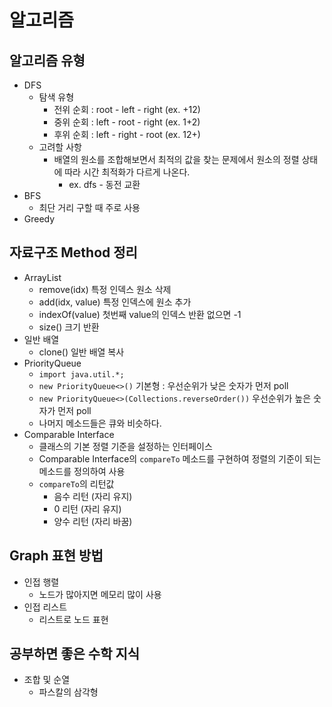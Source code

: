# 알고리즘

## 알고리즘 유형
- DFS
  - 탐색 유형
    - 전위 순회 : root - left - right (ex. +12)
    - 중위 순회 : left - root - right (ex. 1+2)
    - 후위 순회 : left - right - root (ex. 12+)
  - 고려할 사항
    - 배열의 원소를 조합해보면서 최적의 값을 찾는 문제에서 원소의 정렬 상태에 따라 시간 최적화가 다르게 나온다.
      - ex. dfs - 동전 교환
- BFS
  - 최단 거리 구할 때 주로 사용
- Greedy
## 자료구조 Method 정리

- ArrayList
    - remove(idx) 특정 인덱스 원소 삭제
    - add(idx, value) 특정 인덱스에 원소 추가
    - indexOf(value) 첫번째 value의 인덱스 반환 없으면 -1
    - size() 크기 반환
- 일반 배열
  - clone() 일반 배열 복사
- PriorityQueue
  - `import java.util.*;`
  - `new PriorityQueue<>()` 기본형 : 우선순위가 낮은 숫자가 먼저 poll
  - `new PriorityQueue<>(Collections.reverseOrder())` 우선순위가 높은 숫자가 먼저 poll
  - 나머지 메소드들은 큐와 비슷하다.
- Comparable Interface
  - 클래스의 기본 정렬 기준을 설정하는 인터페이스
  - Comparable Interface의 `compareTo` 메소드를 구현하여 정렬의 기준이 되는 메소드를 정의하여 사용
  - `compareTo`의 리턴값
    - 음수 리턴 (자리 유지)
    - 0 리턴 (자리 유지)
    - 양수 리턴 (자리 바꿈)

## Graph 표현 방법
- 인접 행렬 
  - 노드가 많아지면 메모리 많이 사용
- 인접 리스트
  - 리스트로 노드 표현

## 공부하면 좋은 수학 지식
- 조합 및 순열
  - 파스칼의 삼각형

